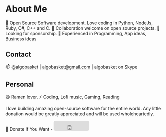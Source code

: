 # About Me

🔭 Open Source Software development. Love coding in Python, NodeJs, Ruby, C#, C++ and C.
👯 Collaboration welcome on open source projects.
🤔 Looking for sponsorship. 
💬 Experienced in Programming, App ideas, Business ideas

## Contact
📫 [@algobasket](https://twitter.com/algobasket) | algobasket@gmail.com | algobasket on Skype

## Personal
😄 Ramen lover.
⚡ Coding, Lofi music, Gaming, Reading

I love building amazing open-source software for the entire world. Any little donation 
would be greatly appreciated and will be used wholeheartedly.

🤍 Donate If You Want - <iframe src="https://github.com/sponsors/maheshj01/button" title="Sponsor maheshj01" height="32" width="114" style="border: 0; border-radius: 6px;"></iframe>



